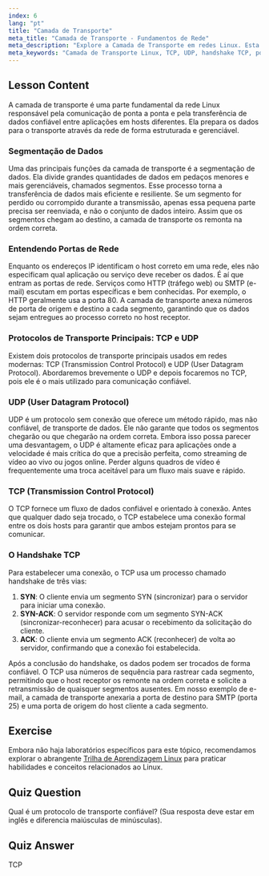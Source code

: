 ```yaml
---
index: 6
lang: "pt"
title: "Camada de Transporte"
meta_title: "Camada de Transporte - Fundamentos de Rede"
meta_description: "Explore a Camada de Transporte em redes Linux. Esta lição aborda protocolos chave como TCP e UDP, a função das portas de rede, segmentação de dados e o handshake TCP para transferência de dados confiável."
meta_keywords: "Camada de Transporte Linux, TCP, UDP, handshake TCP, portas de rede, segmentação de dados, redes Linux, protocolos de rede, transferência de dados confiável"
---
```


## Lesson Content

A camada de transporte é uma parte fundamental da rede Linux responsável pela comunicação de ponta a ponta e pela transferência de dados confiável entre aplicações em hosts diferentes. Ela prepara os dados para o transporte através da rede de forma estruturada e gerenciável.

### Segmentação de Dados

Uma das principais funções da camada de transporte é a segmentação de dados. Ela divide grandes quantidades de dados em pedaços menores e mais gerenciáveis, chamados segmentos. Esse processo torna a transferência de dados mais eficiente e resiliente. Se um segmento for perdido ou corrompido durante a transmissão, apenas essa pequena parte precisa ser reenviada, e não o conjunto de dados inteiro. Assim que os segmentos chegam ao destino, a camada de transporte os remonta na ordem correta.

### Entendendo Portas de Rede

Enquanto os endereços IP identificam o host correto em uma rede, eles não especificam qual aplicação ou serviço deve receber os dados. É aí que entram as portas de rede. Serviços como HTTP (tráfego web) ou SMTP (e-mail) escutam em portas específicas e bem conhecidas. Por exemplo, o HTTP geralmente usa a porta 80. A camada de transporte anexa números de porta de origem e destino a cada segmento, garantindo que os dados sejam entregues ao processo correto no host receptor.

### Protocolos de Transporte Principais: TCP e UDP

Existem dois protocolos de transporte principais usados em redes modernas: TCP (Transmission Control Protocol) e UDP (User Datagram Protocol). Abordaremos brevemente o UDP e depois focaremos no TCP, pois ele é o mais utilizado para comunicação confiável.

### UDP (User Datagram Protocol)

UDP é um protocolo sem conexão que oferece um método rápido, mas não confiável, de transporte de dados. Ele não garante que todos os segmentos chegarão ou que chegarão na ordem correta. Embora isso possa parecer uma desvantagem, o UDP é altamente eficaz para aplicações onde a velocidade é mais crítica do que a precisão perfeita, como streaming de vídeo ao vivo ou jogos online. Perder alguns quadros de vídeo é frequentemente uma troca aceitável para um fluxo mais suave e rápido.

### TCP (Transmission Control Protocol)

O TCP fornece um fluxo de dados confiável e orientado à conexão. Antes que qualquer dado seja trocado, o TCP estabelece uma conexão formal entre os dois hosts para garantir que ambos estejam prontos para se comunicar.

### O Handshake TCP

Para estabelecer uma conexão, o TCP usa um processo chamado handshake de três vias:

1.  **SYN**: O cliente envia um segmento SYN (sincronizar) para o servidor para iniciar uma conexão.
2.  **SYN-ACK**: O servidor responde com um segmento SYN-ACK (sincronizar-reconhecer) para acusar o recebimento da solicitação do cliente.
3.  **ACK**: O cliente envia um segmento ACK (reconhecer) de volta ao servidor, confirmando que a conexão foi estabelecida.

Após a conclusão do handshake, os dados podem ser trocados de forma confiável. O TCP usa números de sequência para rastrear cada segmento, permitindo que o host receptor os remonte na ordem correta e solicite a retransmissão de quaisquer segmentos ausentes. Em nosso exemplo de e-mail, a camada de transporte anexaria a porta de destino para SMTP (porta 25) e uma porta de origem do host cliente a cada segmento.

## Exercise

Embora não haja laboratórios específicos para este tópico, recomendamos explorar o abrangente [Trilha de Aprendizagem Linux](https://labex.io/pt/learn/linux) para praticar habilidades e conceitos relacionados ao Linux.

## Quiz Question

Qual é um protocolo de transporte confiável? (Sua resposta deve estar em inglês e diferencia maiúsculas de minúsculas).

## Quiz Answer

TCP
